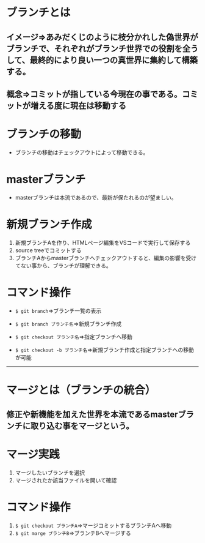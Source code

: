 # ブランチとは
## イメージ⇒あみだくじのように枝分かれした偽世界がブランチで、それぞれがブランチ世界での役割を全うして、最終的により良い一つの真世界に集約して構築する。
## 概念⇒コミットが指している今現在の事である。コミットが増える度に現在は移動する

# ブランチの移動
- ブランチの移動はチェックアウトによって移動できる。

# masterブランチ
- masterブランチは本流であるので、最新が保たれるのが望ましい。

# 新規ブランチ作成
1. 新規ブランチAを作り、HTMLページ編集をVSコードで実行して保存する
2. source treeでコミットする
3. ブランチAからmasterブランチへチェックアウトすると、編集の影響を受けてない事から、ブランチが理解できる。

# コマンド操作
- `$ git branch`⇒ブランチ一覧の表示
- `$ git branch ブランチ名`⇒新規ブランチ作成
- `$ git checkout ブランチ名`⇒指定ブランチへ移動

- `$ git checkout -b ブランチ名`⇒新規ブランチ作成と指定ブランチへの移動が可能

---

# マージとは（ブランチの統合）
## 修正や新機能を加えた世界を本流であるmasterブランチに取り込む事をマージという。

# マージ実践　　
1. マージしたいブランチを選択　　
2. マージされたか該当ファイルを開いて確認

# コマンド操作
1. `$ git checkout ブランチA`⇒マージコミットするブランチAへ移動
2. `$ git marge ブランチB`⇒ブランチBへマージする
